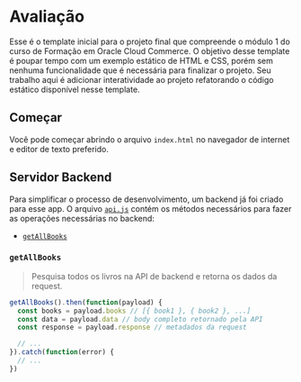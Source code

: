 # Avaliação

Esse é o template inicial para o projeto final que compreende o módulo 1 do curso de Formação em Oracle Cloud Commerce. O objetivo desse template é poupar tempo com um exemplo estático de HTML e CSS, porém sem nenhuma funcionalidade que é necessária para finalizar o projeto. Seu trabalho aqui é adicionar interatividade ao projeto refatorando o código estático disponível nesse template.
## Começar

Você pode começar abrindo o arquivo `index.html` no navegador de internet e editor de texto preferido.

## Servidor Backend

Para simplificar o processo de desenvolvimento, um backend já foi criado para esse app. O arquivo [`api.js`](api.js) contém os métodos necessários para fazer as operações necessárias no backend:

* [`getAllBooks`](#getAllBooks)

### `getAllBooks`

> Pesquisa todos os livros na API de backend e retorna os dados da request.

```jsx
getAllBooks().then(function(payload) {
  const books = payload.books // [{ book1 }, { book2 }, ...]
  const data = payload.data // body completo retornado pela API
  const response = payload.response // metadados da request

  // ...
}).catch(function(error) {
  // ...
})
```
